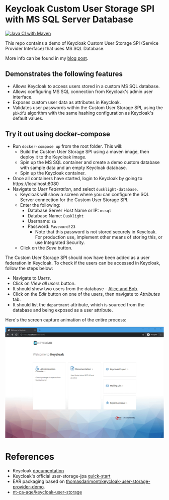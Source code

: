 # Keycloak Custom User Storage SPI with MS SQL Server Database

[![Java CI with Maven](https://github.com/dusklight/keycloak-custom-user-storage-spi/actions/workflows/maven.yml/badge.svg)](https://github.com/dusklight/keycloak-custom-user-storage-spi/actions/workflows/maven.yml)

This repo contains a demo of Keycloak Custom User Storage SPI (Service Provider Interface) that uses MS SQL Database.

More info can be found in my [blog post](https://blog.dusklight.com/2022/01/keycloak-custom-user-storage-spi-with-sql-server-database.html).

## Demonstrates the following features

* Allows Keycloak to access users stored in a custom MS SQL database.
* Allows configuring MS SQL connection from Keycloak's admin user interface.
* Exposes custom user data as attributes in Keycloak.
* Validates user passwords within the Custom User Storage SPI, using the `pbkdf2` algorithm with the same hashing configuration as Keycloak's default values.  

## Try it out using docker-compose

* Run `docker-compose up` from the root folder.  This will:
  * Build the Custom User Storage SPI using a maven image, then deploy it to the Keycloak image.
  * Spin up the MS SQL container and create a demo custom database with sample data and an empty Keycloak database.
  * Spin up the Keycloak container.
* Once all containers have started, login to Keycloak by going to https://localhost:8080
* Navigate to *User Federation*, and select `dusklight-database`.
  * Keycloak will show a screen where you can configure the SQL Server connection for the Custom User Storage SPI.
  * Enter the following:
    * Database Server Host Name or IP: `mssql`
    * Database Name: `Dusklight`
    * Username: `sa`
    * Password: `Password!23`
      * Note that this password is not stored securely in Keycloak.  For production use, implement other means of storing this, or use Integrated Security. 
  * Click on the *Save* button.

The Custom User Storage SPI should now have been added as a user federation in Keycloak.  To check if the users can be accessed in Keycloak, follow the steps below: 
* Navigate to *Users*.
* Click on *View all users* button.
* It should show two users from the database - [Alice and Bob](https://en.wikipedia.org/wiki/Alice_and_Bob).
* Click on the *Edit* button on one of the users, then navigate to *Attributes* tab.
* It should list the `department` attribute, which is sourced from the database and being exposed as a user attribute.

Here's the screen capture animation of the entire process:

![Screen Animation](readme-images/CustomUserSPI-Animation.gif)

# References

* Keycloak [documentation](https://www.keycloak.org/docs/15.0/server_development/#_user-storage-spi)
* Keycloak's official user-storage-jpa [quick-start](https://github.com/keycloak/keycloak-quickstarts/tree/15.0.2/user-storage-jpa)
* EAR packaging based on [thomasdarimont/keycloak-user-storage-provider-demo](https://github.com/thomasdarimont/keycloak-user-storage-provider-demo).
* [nt-ca-aqe/keycloak-user-storage](https://github.com/nt-ca-aqe/keycloak-user-storage)

